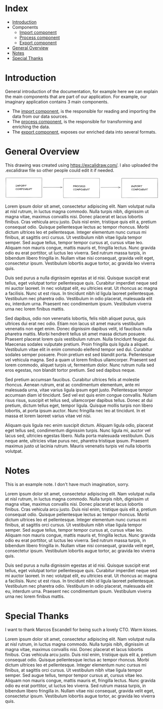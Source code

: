 # Index
- [Introduction](#introduction)
- Components
  - [Import component]
  - [Process component] 
  - [Export component] 
- [General Overview](#general-overview)
- [Notes](#notes)
- [Special Thanks](#special-thanks)

# Introduction
General introduction of the documentation, for example here we can explain the main components that are part of our application. 
For example, our imaginary application contains 3 main components.

- The [import component], is the responsible for reading and importing the data from our data sources.
- The [process component], is the responsible for transforming and enriching the data.
- The [export component], exposes our enriched data into several formats.

[import component]: import-component.md
[process component]: process-component.md
[export component]: export-component.md

# General Overview
This drawing was created using https://excalidraw.com/. I also uploaded the .excalidraw file so other people could edit it if needed.

![General Overview Architecture](assets/overview.png)

Lorem ipsum dolor sit amet, consectetur adipiscing elit. Nam volutpat nulla at nisl rutrum, in luctus magna commodo. Nulla turpis nibh, dignissim ut magna vitae, maximus convallis nisi. Donec placerat et lacus lobortis finibus. Cras vehicula arcu justo. Duis nisl enim, tristique quis elit a, pretium consequat odio. Quisque pellentesque lectus ac tempor rhoncus. Morbi dictum ultrices leo et pellentesque. Integer elementum nunc cursus mi finibus, at sagittis orci cursus. Ut vestibulum nibh vitae ligula tempor semper. Sed augue tellus, tempor tempor cursus at, cursus vitae leo. Aliquam non mauris congue, mattis mauris et, fringilla lectus. Nunc gravida odio eu erat porttitor, ut luctus leo viverra. Sed rutrum massa turpis, in bibendum libero fringilla in. Nullam vitae nisi consequat, gravida velit eget, consectetur ipsum. Vestibulum lobortis augue tortor, ac gravida leo viverra quis.

Duis sed purus a nulla dignissim egestas at id nisi. Quisque suscipit erat tellus, eget volutpat tortor pellentesque quis. Curabitur imperdiet neque sed mi auctor laoreet. In nec volutpat elit, eu ultricies erat. Ut rhoncus ac magna a facilisis. Nunc ut est risus. In tincidunt nibh id ligula laoreet pellentesque. Vestibulum nec pharetra odio. Vestibulum in odio placerat, malesuada elit eu, interdum urna. Praesent nec condimentum ipsum. Vestibulum viverra urna nec lorem finibus mattis.

Sed dapibus, odio non venenatis lobortis, felis nibh aliquet purus, quis ultrices dui erat nec odio. Etiam non lacus sit amet mauris vestibulum venenatis non eget enim. Donec dignissim dapibus velit, id faucibus nulla pharetra mattis. Morbi hendrerit tellus sit amet massa dictum posuere. Praesent placerat lorem quis vestibulum rutrum. Nulla tincidunt feugiat dui. Maecenas sodales vulputate pretium. Proin fringilla quis ligula a aliquet. Vestibulum vitae elit in enim commodo eleifend tempor sed dui. Curabitur sodales semper posuere. Proin pretium est sed blandit porta. Pellentesque vel vehicula magna. Sed a quam ut lorem finibus ullamcorper. Praesent sed lorem commodo, aliquet turpis ut, fermentum dolor. Nunc rutrum nulla sed eros egestas, non blandit tortor pretium. Sed sed dapibus neque.

Sed pretium accumsan faucibus. Curabitur ultrices felis at molestie rhoncus. Aenean rutrum, erat ac condimentum elementum, ante mi malesuada urna, vitae varius ligula ipsum eget justo. Pellentesque tempor accumsan diam id tincidunt. Sed vel est quis enim congue convallis. Nullam risus risus, suscipit et tellus sed, ullamcorper dapibus tellus. Donec at dui pretium, dictum tellus eget, tempor ligula. Quisque mollis turpis non libero lobortis, at porta ipsum auctor. Nunc fringilla nec leo at tincidunt. In et massa et lorem laoreet varius vitae vel nisi.

Aliquam quis ligula nec enim suscipit dictum. Aliquam ligula odio, placerat eget tellus sed, condimentum dignissim turpis. Nunc ligula mi, auctor vel lacus sed, ultricies egestas libero. Nulla porta malesuada vestibulum. Duis neque ante, ultricies vitae purus nec, pharetra tristique ipsum. Praesent maximus justo ut lacinia rutrum. Mauris venenatis turpis vel nulla lobortis volutpat.

# Notes
This is an example note. I don't have much imagination, sorry. 

Lorem ipsum dolor sit amet, consectetur adipiscing elit. Nam volutpat nulla at nisl rutrum, in luctus magna commodo. Nulla turpis nibh, dignissim ut magna vitae, maximus convallis nisi. Donec placerat et lacus lobortis finibus. Cras vehicula arcu justo. Duis nisl enim, tristique quis elit a, pretium consequat odio. Quisque pellentesque lectus ac tempor rhoncus. Morbi dictum ultrices leo et pellentesque. Integer elementum nunc cursus mi finibus, at sagittis orci cursus. Ut vestibulum nibh vitae ligula tempor semper. Sed augue tellus, tempor tempor cursus at, cursus vitae leo. Aliquam non mauris congue, mattis mauris et, fringilla lectus. Nunc gravida odio eu erat porttitor, ut luctus leo viverra. Sed rutrum massa turpis, in bibendum libero fringilla in. Nullam vitae nisi consequat, gravida velit eget, consectetur ipsum. Vestibulum lobortis augue tortor, ac gravida leo viverra quis.

Duis sed purus a nulla dignissim egestas at id nisi. Quisque suscipit erat tellus, eget volutpat tortor pellentesque quis. Curabitur imperdiet neque sed mi auctor laoreet. In nec volutpat elit, eu ultricies erat. Ut rhoncus ac magna a facilisis. Nunc ut est risus. In tincidunt nibh id ligula laoreet pellentesque. Vestibulum nec pharetra odio. Vestibulum in odio placerat, malesuada elit eu, interdum urna. Praesent nec condimentum ipsum. Vestibulum viverra urna nec lorem finibus mattis.


# Special Thanks
I want to thank Marcos Escandell for being such a lovely CTO. Warm kisses.

Lorem ipsum dolor sit amet, consectetur adipiscing elit. Nam volutpat nulla at nisl rutrum, in luctus magna commodo. Nulla turpis nibh, dignissim ut magna vitae, maximus convallis nisi. Donec placerat et lacus lobortis finibus. Cras vehicula arcu justo. Duis nisl enim, tristique quis elit a, pretium consequat odio. Quisque pellentesque lectus ac tempor rhoncus. Morbi dictum ultrices leo et pellentesque. Integer elementum nunc cursus mi finibus, at sagittis orci cursus. Ut vestibulum nibh vitae ligula tempor semper. Sed augue tellus, tempor tempor cursus at, cursus vitae leo. Aliquam non mauris congue, mattis mauris et, fringilla lectus. Nunc gravida odio eu erat porttitor, ut luctus leo viverra. Sed rutrum massa turpis, in bibendum libero fringilla in. Nullam vitae nisi consequat, gravida velit eget, consectetur ipsum. Vestibulum lobortis augue tortor, ac gravida leo viverra quis.
